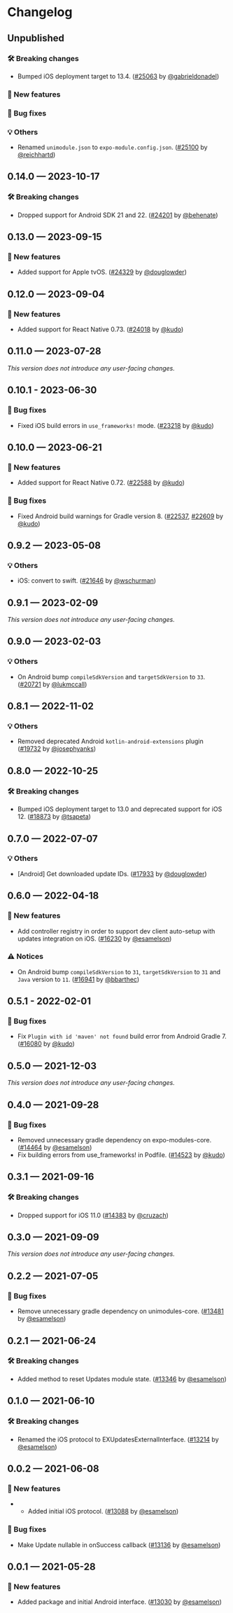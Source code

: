 # Changelog

## Unpublished

### 🛠 Breaking changes

- Bumped iOS deployment target to 13.4. ([#25063](https://github.com/expo/expo/pull/25063) by [@gabrieldonadel](https://github.com/gabrieldonadel))

### 🎉 New features

### 🐛 Bug fixes

### 💡 Others

- Renamed `unimodule.json` to `expo-module.config.json`. ([#25100](https://github.com/expo/expo/pull/25100) by [@reichhartd](https://github.com/reichhartd))

## 0.14.0 — 2023-10-17

### 🛠 Breaking changes

- Dropped support for Android SDK 21 and 22. ([#24201](https://github.com/expo/expo/pull/24201) by [@behenate](https://github.com/behenate))

## 0.13.0 — 2023-09-15

### 🎉 New features

- Added support for Apple tvOS. ([#24329](https://github.com/expo/expo/pull/24329) by [@douglowder](https://github.com/douglowder))

## 0.12.0 — 2023-09-04

### 🎉 New features

- Added support for React Native 0.73. ([#24018](https://github.com/expo/expo/pull/24018) by [@kudo](https://github.com/kudo))

## 0.11.0 — 2023-07-28

_This version does not introduce any user-facing changes._

## 0.10.1 - 2023-06-30

### 🐛 Bug fixes

- Fixed iOS build errors in `use_frameworks!` mode. ([#23218](https://github.com/expo/expo/pull/23218) by [@kudo](https://github.com/kudo))

## 0.10.0 — 2023-06-21

### 🎉 New features

- Added support for React Native 0.72. ([#22588](https://github.com/expo/expo/pull/22588) by [@kudo](https://github.com/kudo))

### 🐛 Bug fixes

- Fixed Android build warnings for Gradle version 8. ([#22537](https://github.com/expo/expo/pull/22537), [#22609](https://github.com/expo/expo/pull/22609) by [@kudo](https://github.com/kudo))

## 0.9.2 — 2023-05-08

### 💡 Others

- iOS: convert to swift. ([#21646](https://github.com/expo/expo/pull/21646) by [@wschurman](https://github.com/wschurman))

## 0.9.1 — 2023-02-09

_This version does not introduce any user-facing changes._

## 0.9.0 — 2023-02-03

### 💡 Others

- On Android bump `compileSdkVersion` and `targetSdkVersion` to `33`. ([#20721](https://github.com/expo/expo/pull/20721) by [@lukmccall](https://github.com/lukmccall))

## 0.8.1 — 2022-11-02

### 💡 Others

- Removed deprecated Android `kotlin-android-extensions` plugin ([#19732](https://github.com/expo/expo/pull/19732) by [@josephyanks](https://github.com/josephyanks))

## 0.8.0 — 2022-10-25

### 🛠 Breaking changes

- Bumped iOS deployment target to 13.0 and deprecated support for iOS 12. ([#18873](https://github.com/expo/expo/pull/18873) by [@tsapeta](https://github.com/tsapeta))

## 0.7.0 — 2022-07-07

### 💡 Others

- [Android] Get downloaded update IDs. ([#17933](https://github.com/expo/expo/pull/17933) by [@douglowder](https://github.com/douglowder))

## 0.6.0 — 2022-04-18

### 🎉 New features

- Add controller registry in order to support dev client auto-setup with updates integration on iOS. ([#16230](https://github.com/expo/expo/pull/16230) by [@esamelson](https://github.com/esamelson))

### ⚠️ Notices

- On Android bump `compileSdkVersion` to `31`, `targetSdkVersion` to `31` and `Java` version to `11`. ([#16941](https://github.com/expo/expo/pull/16941) by [@bbarthec](https://github.com/bbarthec))

## 0.5.1 - 2022-02-01

### 🐛 Bug fixes

- Fix `Plugin with id 'maven' not found` build error from Android Gradle 7. ([#16080](https://github.com/expo/expo/pull/16080) by [@kudo](https://github.com/kudo))

## 0.5.0 — 2021-12-03

_This version does not introduce any user-facing changes._

## 0.4.0 — 2021-09-28

### 🐛 Bug fixes

- Removed unnecessary gradle dependency on expo-modules-core. ([#14464](https://github.com/expo/expo/pull/14464) by [@esamelson](https://github.com/esamelson))
- Fix building errors from use_frameworks! in Podfile. ([#14523](https://github.com/expo/expo/pull/14523) by [@kudo](https://github.com/kudo))

## 0.3.1 — 2021-09-16

### 🛠 Breaking changes

- Dropped support for iOS 11.0 ([#14383](https://github.com/expo/expo/pull/14383) by [@cruzach](https://github.com/cruzach))

## 0.3.0 — 2021-09-09

_This version does not introduce any user-facing changes._

## 0.2.2 — 2021-07-05

### 🐛 Bug fixes

- Remove unnecessary gradle dependency on unimodules-core. ([#13481](https://github.com/expo/expo/pull/13481) by [@esamelson](https://github.com/esamelson))

## 0.2.1 — 2021-06-24

### 🛠 Breaking changes

- Added method to reset Updates module state. ([#13346](https://github.com/expo/expo/pull/13346) by [@esamelson](https://github.com/esamelson))

## 0.1.0 — 2021-06-10

### 🛠 Breaking changes

- Renamed the iOS protocol to EXUpdatesExternalInterface. ([#13214](https://github.com/expo/expo/pull/13214) by [@esamelson](https://github.com/esamelson))

## 0.0.2 — 2021-06-08

### 🎉 New features

- - Added initial iOS protocol. ([#13088](https://github.com/expo/expo/pull/13088) by [@esamelson](https://github.com/esamelson))

### 🐛 Bug fixes

- Make Update nullable in onSuccess callback ([#13136](https://github.com/expo/expo/pull/13136) by [@esamelson](https://github.com/esamelson))

## 0.0.1 — 2021-05-28

### 🎉 New features

- Added package and initial Android interface. ([#13030](https://github.com/expo/expo/pull/13030) by [@esamelson](https://github.com/esamelson))
